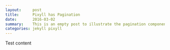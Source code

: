 ```yaml
---
layout:     post
title:      Pixyll has Pagination
date:       2016-03-02
summary:    This is an empty post to illustrate the pagination component with Pixyll.
categories: jekyll pixyll
---
```


Test content
